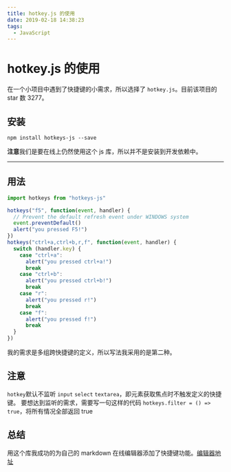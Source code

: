 ```yaml
---
title: hotkey.js 的使用
date: 2019-02-18 14:38:23
tags:
  - JavaScript
---
```


# hotkey.js 的使用

在一个小项目中遇到了快捷键的小需求，所以选择了 `hotkey.js`。目前该项目的 star 数 3277。

## 安装

```
npm install hotkeys-js --save
```

**注意**我们是要在线上仍然使用这个 js 库，所以并不是安装到开发依赖中。

<!--more-->

---

## 用法

```js
import hotkeys from "hotkeys-js"

hotkeys("f5", function(event, handler) {
  // Prevent the default refresh event under WINDOWS system
  event.preventDefault()
  alert("you pressed F5!")
})
hotkeys("ctrl+a,ctrl+b,r,f", function(event, handler) {
  switch (handler.key) {
    case "ctrl+a":
      alert("you pressed ctrl+a!")
      break
    case "ctrl+b":
      alert("you pressed ctrl+b!")
      break
    case "r":
      alert("you pressed r!")
      break
    case "f":
      alert("you pressed f!")
      break
  }
})
```

我的需求是多组跨快捷键的定义，所以写法我采用的是第二种。

## 注意

`hotkey`默认不监听 `input` `select` `textarea`，即元素获取焦点时不触发定义的快捷键。
要想达到监听的需求，需要写一句这样的代码
`hotkeys.filter = () => true`，将所有情况全部返回 true

## 总结

用这个库我成功的为自己的 markdown 在线编辑器添加了快捷键功能。[编辑器地址](https://ch957869975.github.io/md-editor/dist/)
